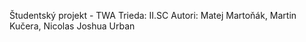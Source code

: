 Študentský projekt - TWA
Trieda: II.SC
Autori: Matej Martoňák,
        Martin Kučera,
        Nicolas Joshua Urban
                                                         
